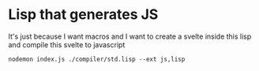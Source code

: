 # Lisp that generates JS

It's just because I want macros and I want to create a svelte inside this lisp and compile this svelte
to javascript

```
nodemon index.js ./compiler/std.lisp --ext js,lisp
```